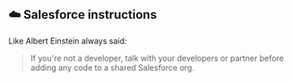 ## :cloud: Salesforce instructions

Like Albert Einstein always said:
> If you're not a developer, talk with your developers or partner before adding any code to a shared Salesforce org.